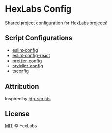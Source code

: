 # HexLabs Config

Shared project configuration for HexLabs projects!

## Script Configurations

- [eslint-config](./packages/eslint-config)
- [eslint-config-react](./packages/eslint-config-react)
- [prettier-config](./packages/prettier-config)
- [stylelint-config](./packages/stylelint-config)
- [tsconfig](./packages/tsconfig)

## Attribution
Inspired by [jdp-scripts](https://github.com/john-d-pelingo/jdp-scripts)

## License

[MIT](LICENSE) &copy; HexLabs

